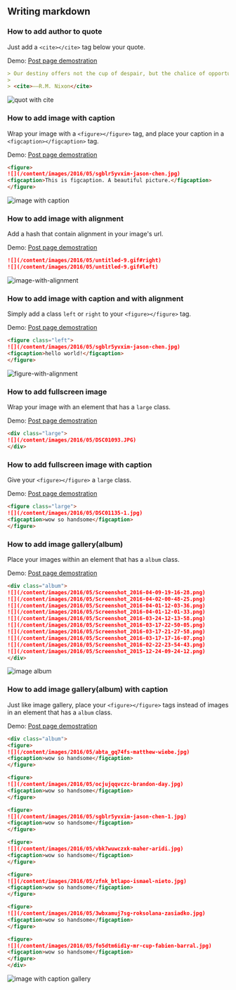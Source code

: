 ## Writing markdown

### How to add author to quote

Just add a `<cite></cite>` tag below your quote. 

Demo: [Post page demostration](https://blog.serenader.me/ghost-theme-demostration-decent-2/#thestandardloremipsumpassageusedsincethe1500s)

```markdown
> Our destiny offers not the cup of despair, but the chalice of opportunity. So let us seize it, not in fear, but in gladness.
> 
> <cite>——R.M. Nixon</cite>
```

![quot with cite](../screenshot/quote-with-cite.png)

### How to add image with caption

Wrap your image with a `<figure></figure>` tag, and place your caption in a `<figcaption></figcaption>` tag. 

Demo: [Post page demostration](https://blog.serenader.me/ghost-theme-demostration-decent-2/#section11032ofdefinibusbonorumetmalorumwrittenbyciceroin45bc)

```markdown
<figure>
![](/content/images/2016/05/sgblr5yvxim-jason-chen.jpg)
<figcaption>This is figcaption. A beautiful picture.</figcaption>
</figure>
```

![image with caption](../screenshot/image-with-caption.png)

### How to add image with alignment

Add a hash that contain alignment in your image's url. 

Demo: [Post page demostration](https://blog.serenader.me/ghost-theme-demostration-decent-2/#section11032ofdefinibusbonorumetmalorumwrittenbyciceroin45bc)

```markdown
![](/content/images/2016/05/untitled-9.gif#right)
![](/content/images/2016/05/untitled-9.gif#left)
```

![image-with-alignment](../screenshot/image-with-alignment.png)

### How to add image with caption and with alignment

Simply add a class `left` or `right` to your `<figure></figure>` tag. 

Demo: [Post page demostration](https://blog.serenader.me/ghost-theme-demostration-decent-2/#section11033ofdefinibusbonorumetmalorumwrittenbyciceroin45bc)

```markdown
<figure class="left">
![](/content/images/2016/05/sgblr5yvxim-jason-chen.jpg)
<figcaption>hello world!</figcaption>
</figure>
```

![figure-with-alignment](../screenshot/figure-with-alignment.png)

### How to add fullscreen image

Wrap your image with an element that has a `large` class. 

Demo: [Post page demostration](https://blog.serenader.me/ghost-theme-demostration-decent-2/)

```markdown
<div class="large">
![](/content/images/2016/05/DSC01093.JPG)
</div>
```

### How to add fullscreen image with caption

Give your `<figure></figure>` a `large` class. 

Demo: [Post page demostration](https://blog.serenader.me/ghost-theme-demostration-decent-2/#1914translationbyhrackham)

```markdown
<figure class="large">
![](/content/images/2016/05/DSC01135-1.jpg)
<figcaption>wow so handsome</figcaption>
</figure>
```

### How to add image gallery(album)

Place your images within an element that has a `album` class. 

Demo: [Post page demostration](https://blog.serenader.me/ghost-theme-demostration-decent-2/#imagegallery)

```markdown
<div class="album">
![](/content/images/2016/05/Screenshot_2016-04-09-19-16-28.png)
![](/content/images/2016/05/Screenshot_2016-04-02-00-48-25.png)
![](/content/images/2016/05/Screenshot_2016-04-01-12-03-36.png)
![](/content/images/2016/05/Screenshot_2016-04-01-12-01-33.png)
![](/content/images/2016/05/Screenshot_2016-03-24-12-13-58.png)
![](/content/images/2016/05/Screenshot_2016-03-17-22-50-05.png)
![](/content/images/2016/05/Screenshot_2016-03-17-21-27-58.png)
![](/content/images/2016/05/Screenshot_2016-03-17-17-16-07.png)
![](/content/images/2016/05/Screenshot_2016-02-22-23-54-43.png)
![](/content/images/2016/05/Screenshot_2015-12-24-09-24-12.png)
</div>
```

![image album](../screenshot/image-album.png)

### How to add image gallery(album) with caption

Just like image gallery, place your `<figure></figure>` tags instead of images in an element that has a `album` class. 

Demo: [Post page demostration](https://blog.serenader.me/ghost-theme-demostration-decent-2/#imagegallerywithcaption)

```markdown
<div class="album">
<figure>
![](/content/images/2016/05/abta_gq74fs-matthew-wiebe.jpg)
<figcaption>wow so handsome</figcaption>
</figure>

<figure>
![](/content/images/2016/05/ocjujqqvczc-brandon-day.jpg)
<figcaption>wow so handsome</figcaption>
</figure>

<figure>
![](/content/images/2016/05/sgblr5yvxim-jason-chen-1.jpg)
<figcaption>wow so handsome</figcaption>
</figure>

<figure>
![](/content/images/2016/05/vbk7wuwczxk-maher-aridi.jpg)
<figcaption>wow so handsome</figcaption>
</figure>

<figure>
![](/content/images/2016/05/zfnk_btlapo-ismael-nieto.jpg)
<figcaption>wow so handsome</figcaption>
</figure>

<figure>
![](/content/images/2016/05/3wbxamuj7sg-roksolana-zasiadko.jpg)
<figcaption>wow so handsome</figcaption>
</figure>

<figure>
![](/content/images/2016/05/fo5dtm6id1y-mr-cup-fabien-barral.jpg)
<figcaption>wow so handsome</figcaption>
</figure>
</div>
```

![image with caption gallery](../screenshot/image-with-caption-album.png)
